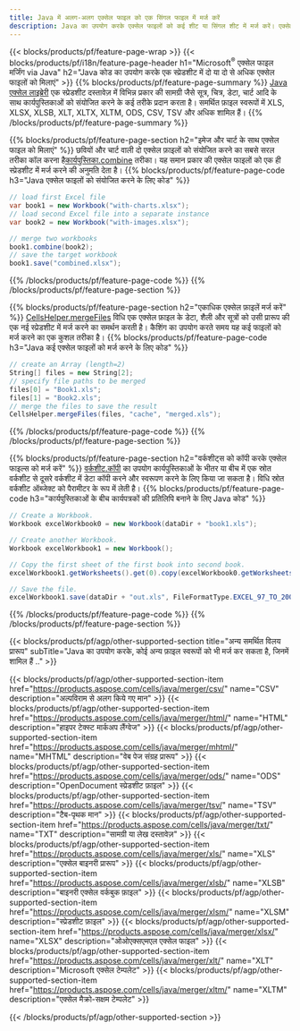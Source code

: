 ```yaml
---
title: Java में अलग-अलग एक्सेल फाइल को एक सिंगल फाइल में मर्ज करें
description: Java का उपयोग करके एक्सेल फाइलों को कई शीट या सिंगल शीट में मर्ज करें। एक्सेल दस्तावेज़ों को PDF, छवियों और HTML में भी मर्ज करें, संयोजित करें या जोड़ें।
---
```

{{< blocks/products/pf/feature-page-wrap >}}
{{< blocks/products/pf/i18n/feature-page-header h1="Microsoft<sup>&reg;</sup> एक्सेल फाइल मर्जिंग via Java" h2="Java कोड का उपयोग करके एक स्प्रेडशीट में दो या दो से अधिक एक्सेल फाइलों को मिलाएं" >}}
{{% blocks/products/pf/feature-page-summary %}}
[Java एक्सेल लाइब्रेरी](/cells/hi/java/) एक स्प्रेडशीट दस्तावेज़ में विभिन्न प्रकार की सामग्री जैसे सूत्र, चित्र, डेटा, चार्ट आदि के साथ कार्यपुस्तिकाओं को संयोजित करने के कई तरीके प्रदान करता है। समर्थित फ़ाइल स्वरूपों में XLS, XLSX, XLSB, XLT, XLTX, XLTM, ODS, CSV, TSV और अधिक शामिल हैं।
{{% /blocks/products/pf/feature-page-summary %}}

{{% blocks/products/pf/feature-page-section h2="इमेज और चार्ट के साथ एक्सेल फाइल को मिलाएं" %}}
 छवियों और चार्ट वाली दो एक्सेल फ़ाइलों को संयोजित करने का सबसे सरल तरीका कॉल करना है[कार्यपुस्तिका.combine](https://reference.aspose.com/cells/java/com.aspose.cells/workbook#combine(com.aspose.cells.Workbook)) तरीका। यह समान प्रकार की एक्सेल फाइलों को एक ही स्प्रेडशीट में मर्ज करने की अनुमति देता है।
{{% blocks/products/pf/feature-page-code h3="Java एक्सेल फाइलों को संयोजित करने के लिए कोड" %}}

```cs
// load first Excel file
var book1 = new Workbook("with-charts.xlsx");
// load second Excel file into a separate instance
var book2 = new Workbook("with-images.xlsx");

// merge two workbooks
book1.combine(book2);
// save the target workbook 
book1.save("combined.xlsx");
```
{{% /blocks/products/pf/feature-page-code %}}
{{% /blocks/products/pf/feature-page-section %}}

{{% blocks/products/pf/feature-page-section h2="एकाधिक एक्सेल फ़ाइलें मर्ज करें" %}}
[CellsHelper.mergeFiles](https://reference.aspose.com/cells/java/com.aspose.cells/cellshelper#mergeFiles) विधि एक एक्सेल फ़ाइल के डेटा, शैली और सूत्रों को उसी प्रारूप की एक नई स्प्रेडशीट में मर्ज करने का समर्थन करती है। कैशिंग का उपयोग करते समय यह कई फाइलों को मर्ज करने का एक कुशल तरीका है।
{{% blocks/products/pf/feature-page-code h3="Java कई एक्सेल फाइलों को मर्ज करने के लिए कोड" %}}

```cs
// create an Array (length=2)
String[] files = new String[2];
// specify file paths to be merged
files[0] = "Book1.xls";
files[1] = "Book2.xls";
// merge the files to save the result
CellsHelper.mergeFiles(files, "cache", "merged.xls");

```
{{% /blocks/products/pf/feature-page-code %}}
{{% /blocks/products/pf/feature-page-section %}}

{{% blocks/products/pf/feature-page-section h2="वर्कशीट्स को कॉपी करके एक्सेल फाइल्स को मर्ज करें" %}}
[वर्कशीट.कॉपी](https://reference.aspose.com/cells/java/com.aspose.cells/worksheet#copy(com.aspose.cells.Worksheet)) का उपयोग कार्यपुस्तिकाओं के भीतर या बीच में एक स्रोत वर्कशीट से दूसरे वर्कशीट में डेटा कॉपी करने और स्वरूपण करने के लिए किया जा सकता है। विधि स्रोत वर्कशीट ऑब्जेक्ट को पैरामीटर के रूप में लेती है।
{{% blocks/products/pf/feature-page-code h3="कार्यपुस्तिकाओं के बीच कार्यपत्रकों की प्रतिलिपि बनाने के लिए Java कोड" %}}

```cs
// Create a Workbook.
Workbook excelWorkbook0 = new Workbook(dataDir + "book1.xls");

// Create another Workbook.
Workbook excelWorkbook1 = new Workbook();

// Copy the first sheet of the first book into second book.
excelWorkbook1.getWorksheets().get(0).copy(excelWorkbook0.getWorksheets().get(0));

// Save the file.
excelWorkbook1.save(dataDir + "out.xls", FileFormatType.EXCEL_97_TO_2003);
```
{{% /blocks/products/pf/feature-page-code %}}
{{% /blocks/products/pf/feature-page-section %}}

{{< blocks/products/pf/agp/other-supported-section title="अन्य समर्थित विलय प्रारूप" subTitle="Java का उपयोग करके, कोई अन्य फ़ाइल स्वरूपों को भी मर्ज कर सकता है, जिनमें शामिल हैं .." >}}

{{< blocks/products/pf/agp/other-supported-section-item href="https://products.aspose.com/cells/java/merger/csv/" name="CSV" description="अल्पविराम से अलग किये गए मान" >}}
{{< blocks/products/pf/agp/other-supported-section-item href="https://products.aspose.com/cells/java/merger/html/" name="HTML" description="हाइपर टेक्स्ट मार्कअप लैंग्वेज" >}}
{{< blocks/products/pf/agp/other-supported-section-item href="https://products.aspose.com/cells/java/merger/mhtml/" name="MHTML" description="वेब पेज संग्रह प्रारूप" >}}
{{< blocks/products/pf/agp/other-supported-section-item href="https://products.aspose.com/cells/java/merger/ods/" name="ODS" description="OpenDocument स्प्रेडशीट फ़ाइल" >}}
{{< blocks/products/pf/agp/other-supported-section-item href="https://products.aspose.com/cells/java/merger/tsv/" name="TSV" description="टैब-पृथक मान" >}}
{{< blocks/products/pf/agp/other-supported-section-item href="https://products.aspose.com/cells/java/merger/txt/" name="TXT" description="सामग्री या लेख दस्तावेज़" >}}
{{< blocks/products/pf/agp/other-supported-section-item href="https://products.aspose.com/cells/java/merger/xls/" name="XLS" description="एक्सेल बाइनरी प्रारूप" >}}
{{< blocks/products/pf/agp/other-supported-section-item href="https://products.aspose.com/cells/java/merger/xlsb/" name="XLSB" description="बाइनरी एक्सेल वर्कबुक फ़ाइल" >}}
{{< blocks/products/pf/agp/other-supported-section-item href="https://products.aspose.com/cells/java/merger/xlsm/" name="XLSM" description="स्प्रेडशीट फ़ाइल" >}}
{{< blocks/products/pf/agp/other-supported-section-item href="https://products.aspose.com/cells/java/merger/xlsx/" name="XLSX" description="ओओएक्सएमएल एक्सेल फाइल" >}}
{{< blocks/products/pf/agp/other-supported-section-item href="https://products.aspose.com/cells/java/merger/xlt/" name="XLT" description="Microsoft एक्सेल टेम्पलेट" >}}
{{< blocks/products/pf/agp/other-supported-section-item href="https://products.aspose.com/cells/java/merger/xltm/" name="XLTM" description="एक्सेल मैक्रो-सक्षम टेम्पलेट" >}}

{{< /blocks/products/pf/agp/other-supported-section >}}
